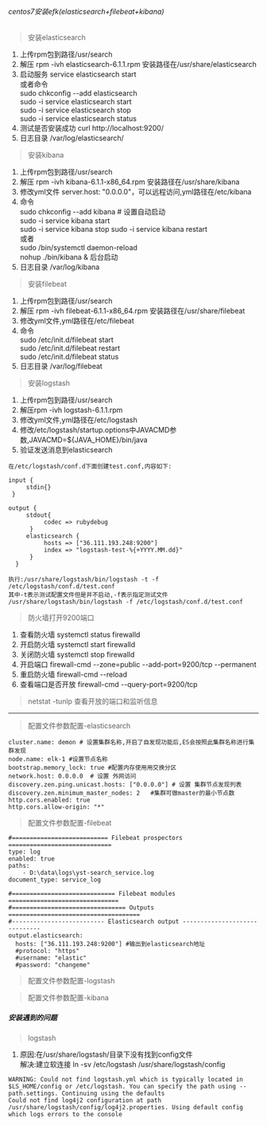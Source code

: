 ###### centos7安装efk(elasticsearch+filebeat+kibana)
> 安装elasticsearch 
1. 上传rpm包到路径/usr/search
2. 解压 rpm -ivh elasticsearch-6.1.1.rpm 安装路径在/usr/share/elasticsearch
3. 启动服务 service elasticsearch start  
   或者命令  
   sudo chkconfig --add elasticsearch  
   sudo -i service elasticsearch start  
   sudo -i service elasticsearch stop   
   sudo -i service elasticsearch status 
4. 测试是否安装成功 curl http://localhost:9200/
5. 日志目录 /var/log/elasticsearch/


> 安装kibana
1. 上传rpm包到路径/usr/search
2. 解压 rpm -ivh kibana-6.1.1-x86_64.rpm  安装路径在/usr/share/kibana
3. 修改yml文件 server.host: "0.0.0.0"，可以远程访问,yml路径在/etc/kibana
4. 命令  
   sudo chkconfig --add kibana   # 设置自动启动    
   sudo -i service kibana start  
   sudo -i service kibana stop 
   sudo -i service kibana restart   
   或者    
   sudo /bin/systemctl daemon-reload  
   nohup ./bin/kibana & 后台启动  
5. 日志目录 /var/log/kibana
    
    
> 安装filebeat
1. 上传rpm包到路径/usr/search
2. 解压 rpm -ivh filebeat-6.1.1-x86_64.rpm  安装路径在/usr/share/filebeat
3. 修改yml文件,yml路径在/etc/filebeat
4. 命令    
   sudo /etc/init.d/filebeat start  
   sudo /etc/init.d/filebeat restart  
   sudo /etc/init.d/filebeat status  
5. 日志目录 /var/log/filebeat

> 安装logstash 
1. 上传rpm包到路径/usr/search  
2. 解压rpm -ivh logstash-6.1.1.rpm  
3. 修改yml文件,yml路径在/etc/logstash    
4. 修改/etc/logstash/startup.options中JAVACMD参数,JAVACMD=${JAVA_HOME}/bin/java    
5. 验证发送消息到elasticsearch  

```
在/etc/logstash/conf.d下面创建test.conf,内容如下:

input {
     stdin{}
 }

output {
     stdout{
          codec => rubydebug
      }
     elasticsearch {
          hosts => ["36.111.193.248:9200"]
          index => "logstash-test-%{+YYYY.MM.dd}"
      }
  }
  
执行:/usr/share/logstash/bin/logstash -t -f /etc/logstash/conf.d/test.conf 
其中-t表示测试配置文件但是并不启动,-f表示指定测试文件
/usr/share/logstash/bin/logstash -f /etc/logstash/conf.d/test.conf 
```

    
> 防火墙打开9200端口
1. 查看防火墙  systemctl status firewalld  
2. 开启防火墙  systemctl start firewalld  
3. 关闭防火墙  systemctl stop firewalld  
4. 开启端口    firewall-cmd --zone=public --add-port=9200/tcp --permanent      
5. 重启防火墙  firewall-cmd --reload  
6. 查看端口是否开放 firewall-cmd --query-port=9200/tcp


> netstat -tunlp 查看开放的端口和监听信息

***

> 配置文件参数配置-elasticsearch
```
cluster.name: demon # 设置集群名称,开启了自发现功能后,ES会按照此集群名称进行集群发现
node.name: elk-1 #设置节点名称
bootstrap.memory_lock: true #配置内存使用用交换分区
network.host: 0.0.0.0  # 设置 外网访问
discovery.zen.ping.unicast.hosts: ["0.0.0.0"] # 设置 集群节点发现列表
discovery.zen.minimum_master_nodes: 2   #集群可做master的最小节点数
http.cors.enabled: true   
http.cors.allow-origin: "*"
```


> 配置文件参数配置-filebeat
```
#=========================== Filebeat prospectors =============================
type: log
enabled: true
paths:
    - D:\data\logs\yst-search_service.log
document_type: service_log
    
#============================= Filebeat modules ===============================
#================================ Outputs =====================================
#-------------------------- Elasticsearch output ------------------------------
output.elasticsearch:
  hosts: ["36.111.193.248:9200"] #输出到elasticsearch地址
  #protocol: "https"
  #username: "elastic"
  #password: "changeme"

```

> 配置文件参数配置-logstash


> 配置文件参数配置-kibana


##### 安装遇到的问题
> logstash
1. 原因:在/usr/share/logstash/目录下没有找到config文件  
   解决:建立软连接 ln -sv /etc/logstash /usr/share/logstash/config
```
WARNING: Could not find logstash.yml which is typically located in $LS_HOME/config or /etc/logstash. You can specify the path using --path.settings. Continuing using the defaults
Could not find log4j2 configuration at path /usr/share/logstash/config/log4j2.properties. Using default config which logs errors to the console
```
